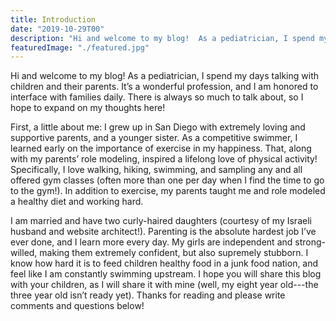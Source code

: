 ```yaml
---
title: Introduction
date: "2019-10-29T00"
description: "Hi and welcome to my blog!  As a pediatrician, I spend my days talking with children and their parents. It’s a wonderful profession, and I am honored to interface with families daily.  There is always so much to talk about, so I hope to expand on my thoughts here!"
featuredImage: "./featured.jpg"
---
```


Hi and welcome to my blog!  As a pediatrician, I spend my days talking with children and their parents. It’s a wonderful profession, and I am honored to interface with families daily.  There is always so much to talk about, so I hope to expand on my thoughts here! 

First, a little about me: I grew up in San Diego with extremely loving and supportive parents, and a younger sister.  As a competitive swimmer, I learned early on the importance of exercise in my happiness. That, along with my parents’ role modeling, inspired a lifelong love of physical activity!  Specifically, I love walking, hiking, swimming, and sampling any and all offered gym classes (often more than one per day when I find the time to go to the gym!). In addition to exercise, my parents taught me and role modeled a healthy diet and working hard. 

I am married and have two curly-haired daughters (courtesy of my Israeli husband and website architect!).  Parenting is the absolute hardest job I’ve ever done, and I learn more every day. My girls are independent and strong-willed, making them extremely confident, but also supremely stubborn. I know how hard it is to feed children healthy food in a junk food nation, and feel like I am constantly swimming upstream.  I hope you will share this blog with your children, as I will share it with mine (well, my eight year old---the three year old isn’t ready yet). Thanks for reading and please write comments and questions below!

